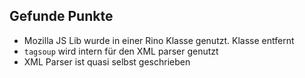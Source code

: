 ## Gefunde Punkte

* Mozilla JS Lib wurde in einer Rino Klasse genutzt. Klasse entfernt
* `tagsoup` wird intern für den XML parser genutzt
* XML Parser ist quasi selbst geschrieben

